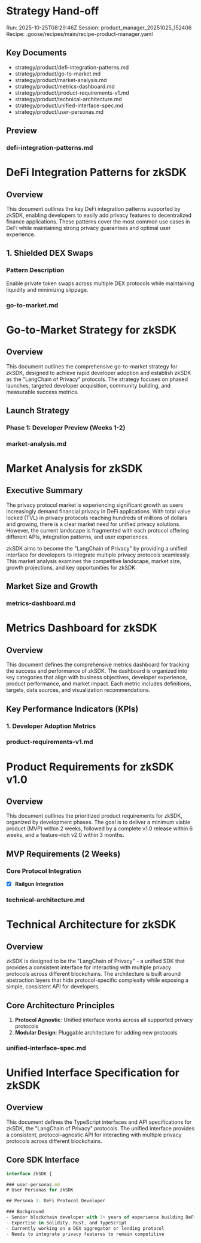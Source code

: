 # Strategy Hand-off
Run: 2025-10-25T08:29:46Z
Session: product_manager_20251025_152406
Recipe: .goose/recipes/main/recipe-product-manager.yaml

## Key Documents
- strategy/product/defi-integration-patterns.md
- strategy/product/go-to-market.md
- strategy/product/market-analysis.md
- strategy/product/metrics-dashboard.md
- strategy/product/product-requirements-v1.md
- strategy/product/technical-architecture.md
- strategy/product/unified-interface-spec.md
- strategy/product/user-personas.md

## Preview
### defi-integration-patterns.md
# DeFi Integration Patterns for zkSDK

## Overview

This document outlines the key DeFi integration patterns supported by zkSDK, enabling developers to easily add privacy features to decentralized finance applications. These patterns cover the most common use cases in DeFi while maintaining strong privacy guarantees and optimal user experience.

## 1. Shielded DEX Swaps

### Pattern Description
Enable private token swaps across multiple DEX protocols while maintaining liquidity and minimizing slippage.

### go-to-market.md
# Go-to-Market Strategy for zkSDK

## Overview

This document outlines the comprehensive go-to-market strategy for zkSDK, designed to achieve rapid developer adoption and establish zkSDK as the "LangChain of Privacy" protocols. The strategy focuses on phased launches, targeted developer acquisition, community building, and measurable success metrics.

## Launch Strategy

### Phase 1: Developer Preview (Weeks 1-2)


### market-analysis.md
# Market Analysis for zkSDK

## Executive Summary

The privacy protocol market is experiencing significant growth as users increasingly demand financial privacy in DeFi applications. With total value locked (TVL) in privacy protocols reaching hundreds of millions of dollars and growing, there is a clear market need for unified privacy solutions. However, the current landscape is fragmented with each protocol offering different APIs, integration patterns, and user experiences.

zkSDK aims to become the "LangChain of Privacy" by providing a unified interface for developers to integrate multiple privacy protocols seamlessly. This market analysis examines the competitive landscape, market size, growth projections, and key opportunities for zkSDK.

## Market Size and Growth


### metrics-dashboard.md
# Metrics Dashboard for zkSDK

## Overview

This document defines the comprehensive metrics dashboard for tracking the success and performance of zkSDK. The dashboard is organized into key categories that align with business objectives, developer experience, product performance, and market impact. Each metric includes definitions, targets, data sources, and visualization recommendations.

## Key Performance Indicators (KPIs)

### 1. Developer Adoption Metrics


### product-requirements-v1.md
# Product Requirements for zkSDK v1.0

## Overview

This document outlines the prioritized product requirements for zkSDK, organized by development phases. The goal is to deliver a minimum viable product (MVP) within 2 weeks, followed by a complete v1.0 release within 6 weeks, and a feature-rich v2.0 within 3 months.

## MVP Requirements (2 Weeks)

### Core Protocol Integration
- [x] **Railgun Integration**

### technical-architecture.md
# Technical Architecture for zkSDK

## Overview

zkSDK is designed to be the "LangChain of Privacy" - a unified SDK that provides a consistent interface for interacting with multiple privacy protocols across different blockchains. The architecture is built around abstraction layers that hide protocol-specific complexity while exposing a simple, consistent API for developers.

## Core Architecture Principles

1. **Protocol Agnostic**: Unified interface works across all supported privacy protocols
2. **Modular Design**: Pluggable architecture for adding new protocols

### unified-interface-spec.md
# Unified Interface Specification for zkSDK

## Overview

This document defines the TypeScript interfaces and API specifications for zkSDK, the "LangChain of Privacy" protocols. The unified interface provides a consistent, protocol-agnostic API for interacting with multiple privacy protocols across different blockchains.

## Core SDK Interface

```typescript
interface ZkSDK {

### user-personas.md
# User Personas for zkSDK

## Persona 1: DeFi Protocol Developer

### Background
- Senior blockchain developer with 3+ years of experience building DeFi protocols
- Expertise in Solidity, Rust, and TypeScript
- Currently working on a DEX aggregator or lending protocol
- Needs to integrate privacy features to remain competitive


